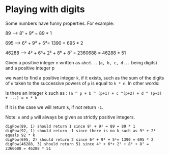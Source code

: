 # Playing with digits

Some numbers have funny properties. For example:

89 --> 8¹ + 9² = 89 * 1

695 --> 6² + 9³ + 5⁴= 1390 = 695 * 2

46288 --> 4³ + 6⁴+ 2⁵ + 8⁶ + 8⁷ = 2360688 = 46288 * 51

Given a positive integer `n` written as `abcd...` (`a, b, c, d...` being digits) and a positive integer p

we want to find a positive integer `k`, if it exists, such as the sum of the digits of `n` taken to the successive powers of `p` is equal to `k * n`.
In other words:

Is there an integer k such as : `(a ^ p + b ^ (p+1) + c ^(p+2) + d ^ (p+3) + ...) = n * k`

If it is the case we will return `k`, if not return `-1`.

Note: `n` and `p` will always be given as strictly positive integers.

```
digPow(89, 1) should return 1 since 8¹ + 9² = 89 = 89 * 1
digPow(92, 1) should return -1 since there is no k such as 9¹ + 2² equals 92 * k
digPow(695, 2) should return 2 since 6² + 9³ + 5⁴= 1390 = 695 * 2
digPow(46288, 3) should return 51 since 4³ + 6⁴+ 2⁵ + 8⁶ + 8⁷ = 2360688 = 46288 * 51
```